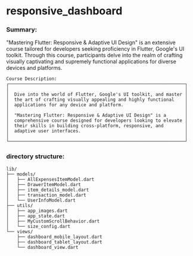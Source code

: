 # responsive_dashboard


### Summary:
"Mastering Flutter: Responsive & Adaptive UI Design" is an extensive course tailored for developers seeking proficiency in Flutter, Google's UI toolkit. Through this course, participants delve into the realm of crafting visually captivating and supremely functional applications for diverse devices and platforms.



```plaintext
Course Description:
┌──────────────────────────────────────────────────────────────────┐
│                                                                  │
│  Dive into the world of Flutter, Google's UI toolkit, and master │
│  the art of crafting visually appealing and highly functional    │
│  applications for any device and platform.                       │
│                                                                  │
│  "Mastering Flutter: Responsive & Adaptive UI Design" is a       │
│  comprehensive course designed for developers looking to elevate │
│  their skills in building cross-platform, responsive, and        │
│  adaptive user interfaces.                                       │
│                                                                  │
└──────────────────────────────────────────────────────────────────┘
```


### directory structure:

```plaintext
lib/
├── models/
│   ├── AllExpensesItemModel.dart
│   ├── DrawerItemModel.dart
│   ├── item_details_model.dart
│   ├── transaction_model.dart
│   └── UserInfoModel.dart
├── utils/
│   ├── app_images.dart
│   ├── app_state.dart
│   ├── MyCustomScrollBehavior.dart
│   └── size_config.dart
└── views/
    ├── dashboard_mobile_layout.dart
    ├── dashboard_tablet_layout.dart
    └── dashboard_view.dart
```

